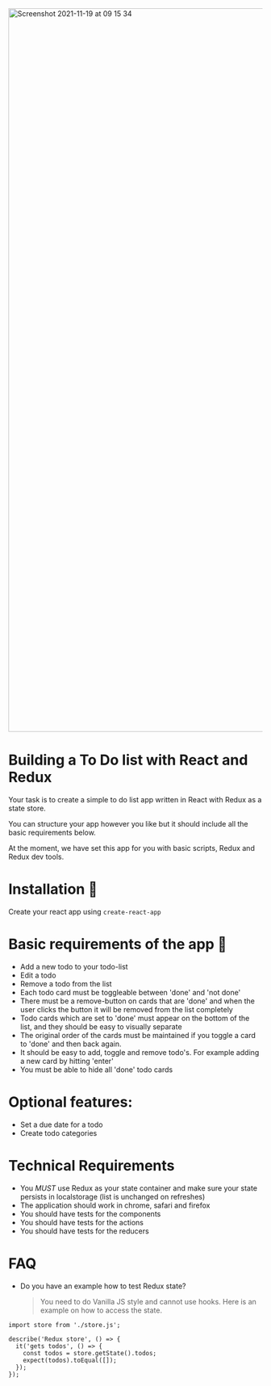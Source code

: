 
<img width="1434" alt="Screenshot 2021-11-19 at 09 15 34" src="https://user-images.githubusercontent.com/77113737/142588761-38b1f40c-3f7b-42c2-a66c-17d0db74559d.png">


# Building a To Do list with React and Redux

Your task is to create a simple to do list app written in React with Redux as a state store.

You can structure your app however you like but it should include all the basic requirements below.

At the moment, we have set this app for you with basic scripts, Redux and Redux dev tools.


# Installation :wrench:

Create your react app using `create-react-app`


# Basic requirements of the app :memo:

- Add a new todo to your todo-list
- Edit a todo
- Remove a todo from the list
- Each todo card must be toggleable between 'done' and 'not done'
- There must be a remove-button on cards that are 'done' and when the user clicks the button it will be removed from the list completely
- Todo cards which are set to 'done' must appear on the bottom of the list, and they should be easy to visually separate
- The original order of the cards must be maintained if you toggle a card to 'done' and then back again.
- It should be easy to add, toggle and remove todo's. For example adding a new card by hitting 'enter'
- You must be able to hide all 'done' todo cards

# Optional features:

- Set a due date for a todo
- Create todo categories

# Technical Requirements

- You _MUST_ use Redux as your state container and make sure your state persists in localstorage (list is unchanged on refreshes)
- The application should work in chrome, safari and firefox
- You should have tests for the components
- You should have tests for the actions
- You should have tests for the reducers

# FAQ

- Do you have an example how to test Redux state?
  > You need to do Vanilla JS style and cannot use hooks. Here is an example on how to access the state.

```
import store from './store.js';

describe('Redux store', () => {
  it('gets todos', () => {
    const todos = store.getState().todos;
    expect(todos).toEqual([]);
  });
});
```
